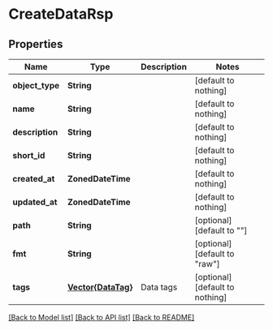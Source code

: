 # CreateDataRsp


## Properties
Name | Type | Description | Notes
------------ | ------------- | ------------- | -------------
**object_type** | **String** |  | [default to nothing]
**name** | **String** |  | [default to nothing]
**description** | **String** |  | [default to nothing]
**short_id** | **String** |  | [default to nothing]
**created_at** | **ZonedDateTime** |  | [default to nothing]
**updated_at** | **ZonedDateTime** |  | [default to nothing]
**path** | **String** |  | [optional] [default to ""]
**fmt** | **String** |  | [optional] [default to "raw"]
**tags** | [**Vector{DataTag}**](DataTag.md) | Data tags | [optional] [default to nothing]


[[Back to Model list]](../README.md#models) [[Back to API list]](../README.md#api-endpoints) [[Back to README]](../README.md)


